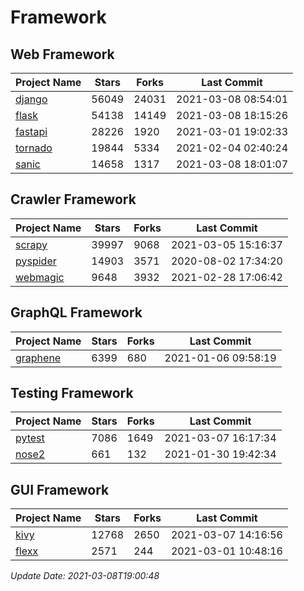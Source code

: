 # Framework

## Web Framework
| Project Name | Stars | Forks | Last Commit |
| ------------ | ----- | ----- | ----------- |
| [django](https://github.com/django/django) | 56049 | 24031 | 2021-03-08 08:54:01 |
| [flask](https://github.com/pallets/flask) | 54138 | 14149 | 2021-03-08 18:15:26 |
| [fastapi](https://github.com/tiangolo/fastapi) | 28226 | 1920 | 2021-03-01 19:02:33 |
| [tornado](https://github.com/tornadoweb/tornado) | 19844 | 5334 | 2021-02-04 02:40:24 |
| [sanic](https://github.com/sanic-org/sanic) | 14658 | 1317 | 2021-03-08 18:01:07 |

## Crawler Framework
| Project Name | Stars | Forks | Last Commit |
| ------------ | ----- | ----- | ----------- |
| [scrapy](https://github.com/scrapy/scrapy) | 39997 | 9068 | 2021-03-05 15:16:37 |
| [pyspider](https://github.com/binux/pyspider) | 14903 | 3571 | 2020-08-02 17:34:20 |
| [webmagic](https://github.com/code4craft/webmagic) | 9648 | 3932 | 2021-02-28 17:06:42 |

## GraphQL Framework
| Project Name | Stars | Forks | Last Commit |
| ------------ | ----- | ----- | ----------- |
| [graphene](https://github.com/graphql-python/graphene) | 6399 | 680 | 2021-01-06 09:58:19 |

## Testing Framework
| Project Name | Stars | Forks | Last Commit |
| ------------ | ----- | ----- | ----------- |
| [pytest](https://github.com/pytest-dev/pytest) | 7086 | 1649 | 2021-03-07 16:17:34 |
| [nose2](https://github.com/nose-devs/nose2) | 661 | 132 | 2021-01-30 19:42:34 |

## GUI Framework
| Project Name | Stars | Forks | Last Commit |
| ------------ | ----- | ----- | ----------- |
| [kivy](https://github.com/kivy/kivy) | 12768 | 2650 | 2021-03-07 14:16:56 |
| [flexx](https://github.com/flexxui/flexx) | 2571 | 244 | 2021-03-01 10:48:16 |

*Update Date: 2021-03-08T19:00:48*